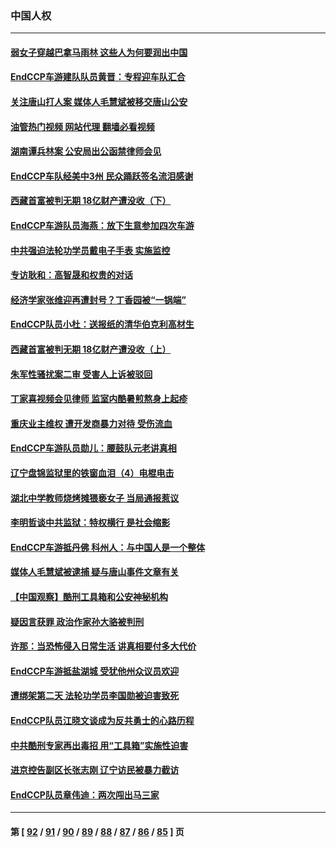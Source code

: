 ### 中国人权
---
#### [弱女子穿越巴拿马雨林 这些人为何要润出中国](../../pages/ncid278/n13801261.md?08130845) 
#### [EndCCP车游建队队员黄晋：专程迎车队汇合](../../pages/ncid278/n13800298.md?08130845) 
#### [关注唐山打人案 媒体人毛慧斌被移交唐山公安](../../pages/ncid278/n13801163.md?08130845) 
#### [油管热门视频 网站代理 翻墙必看视频](http://209.222.30.114:81/youtube.html?08130845)
#### [湖南谭兵林案 公安局出公函禁律师会见](../../pages/ncid278/n13801154.md?08130845) 
#### [EndCCP车队经美中3州 民众踊跃签名流泪感谢](../../pages/ncid278/n13800967.md?08130845) 
#### [西藏首富被判无期 18亿财产遭没收（下）](../../pages/ncid278/n13800872.md?08130845) 
#### [EndCCP车游队员海燕：放下生意参加四次车游](../../pages/ncid278/n13800772.md?08130845) 
#### [中共强迫法轮功学员戴电子手表 实施监控](../../pages/ncid278/n13800403.md?08130845) 
#### [专访耿和：高智晟和权贵的对话](../../pages/ncid278/n13800480.md?08130845) 
#### [经济学家张维迎再遭封号？丁香园被“一锅端”](../../pages/ncid278/n13800289.md?08130845) 
#### [EndCCP队员小杜：送报纸的清华伯克利高材生](../../pages/ncid278/n13800311.md?08130845) 
#### [西藏首富被判无期 18亿财产遭没收（上）](../../pages/ncid278/n13800374.md?08130845) 
#### [朱军性骚扰案二审 受害人上诉被驳回](../../pages/ncid278/n13800163.md?08130845) 
#### [丁家喜视频会见律师 监室内酷暑煎熬身上起疹](../../pages/ncid278/n13800157.md?08130845) 
#### [重庆业主维权 遭开发商暴力对待 受伤流血](../../pages/ncid278/n13800230.md?08130845) 
#### [EndCCP车游队员勋儿：腰鼓队元老讲真相](../../pages/ncid278/n13799669.md?08130845) 
#### [辽宁盘锦监狱里的铁窗血泪（4）电棍电击](../../pages/ncid278/n13798789.md?08130845) 
#### [湖北中学教师烧烤摊猥亵女子 当局通报惹议](../../pages/ncid278/n13799580.md?08130845) 
#### [李明哲谈中共监狱：特权横行 是社会缩影](../../pages/ncid278/n13799212.md?08130845) 
#### [EndCCP车游抵丹佛 科州人：与中国人是一个整体](../../pages/ncid278/n13798911.md?08130845) 
#### [媒体人毛慧斌被逮捕 疑与唐山事件文章有关](../../pages/ncid278/n13799002.md?08130845) 
#### [【中国观察】酷刑工具箱和公安神秘机构](../../pages/ncid278/n13798499.md?08130845) 
#### [疑因言获罪 政治作家孙大骆被判刑](../../pages/ncid278/n13798464.md?08130845) 
#### [许那：当恐怖侵入日常生活 讲真相要付多大代价](../../pages/ncid278/n13798299.md?08130845) 
#### [EndCCP车游抵盐湖城 受犹他州众议员欢迎](../../pages/ncid278/n13797993.md?08130845) 
#### [遭绑架第二天 法轮功学员李国勋被迫害致死](../../pages/ncid278/n13797464.md?08130845) 
#### [EndCCP队员江晓文谈成为反共勇士的心路历程](../../pages/ncid278/n13797300.md?08130845) 
#### [中共酷刑专家再出毒招 用“工具箱”实施性迫害](../../pages/ncid278/n13797202.md?08130845) 
#### [进京控告副区长张志刚 辽宁访民被暴力截访](../../pages/ncid278/n13797084.md?08130845) 
#### [EndCCP队员章伟迪：两次闯出马三家](../../pages/ncid278/n13796899.md?08130845) 

---
#### 第 [ [92](./92.md?08130845) / [91](./91.md?08130845) / [90](./90.md?08130845) / [89](./89.md?08130845) / [88](./88.md?08130845) / [87](./87.md?08130845) / [86](./86.md?08130845) / [85](./85.md?08130845) ] 页
